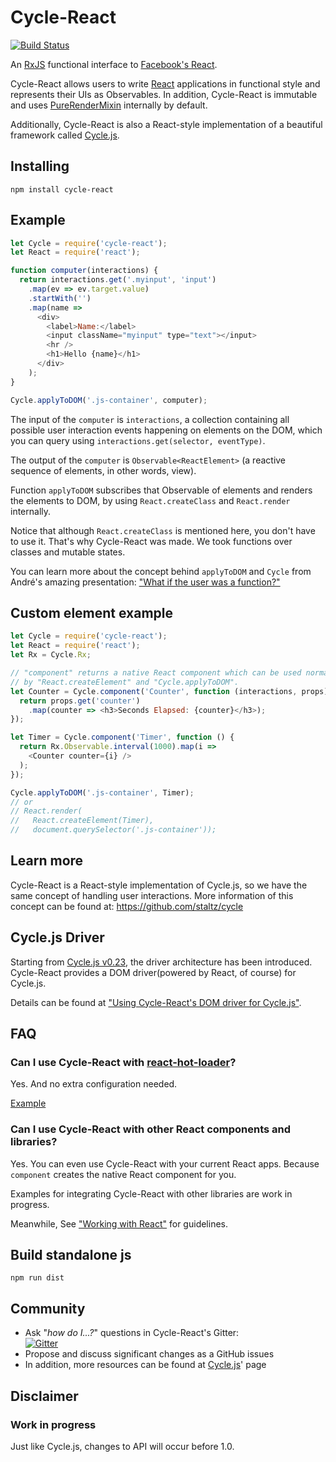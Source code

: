 # Cycle-React

[![Build Status](https://travis-ci.org/pH200/cycle-react.svg?branch=master)](https://travis-ci.org/pH200/cycle-react)

An [RxJS](https://github.com/Reactive-Extensions/RxJS) functional interface
to [Facebook's React](http://facebook.github.io/react/).

Cycle-React allows users to write [React](https://github.com/facebook/react)
applications in functional style and represents their UIs as Observables.
In addition, Cycle-React is immutable and uses
[PureRenderMixin](https://facebook.github.io/react/docs/pure-render-mixin.html)
internally by default.

Additionally, Cycle-React is also a React-style implementation of a beautiful
framework called [Cycle.js](https://github.com/staltz/cycle).

## Installing

```
npm install cycle-react
```

## Example

```js
let Cycle = require('cycle-react');
let React = require('react');

function computer(interactions) {
  return interactions.get('.myinput', 'input')
    .map(ev => ev.target.value)
    .startWith('')
    .map(name =>
      <div>
        <label>Name:</label>
        <input className="myinput" type="text"></input>
        <hr />
        <h1>Hello {name}</h1>
      </div>
    );
}

Cycle.applyToDOM('.js-container', computer);
```

The input of the `computer` is `interactions`, a collection containing all
possible user interaction events happening on elements on the DOM, which you
can query using `interactions.get(selector, eventType)`.

The output of the `computer` is `Observable<ReactElement>`
(a reactive sequence of elements, in other words, view).

Function `applyToDOM` subscribes that Observable of elements and renders the
elements to DOM, by using `React.createClass` and `React.render` internally.

Notice that although `React.createClass` is mentioned here, you don't have to
use it. That's why Cycle-React was made. We took functions over classes
and mutable states.

You can learn more about the concept behind `applyToDOM` and `Cycle` from
André's amazing presentation:
["What if the user was a function?"](https://youtu.be/1zj7M1LnJV4)

## Custom element example

```js
let Cycle = require('cycle-react');
let React = require('react');
let Rx = Cycle.Rx;

// "component" returns a native React component which can be used normally
// by "React.createElement" and "Cycle.applyToDOM".
let Counter = Cycle.component('Counter', function (interactions, props) {
  return props.get('counter')
    .map(counter => <h3>Seconds Elapsed: {counter}</h3>);
});

let Timer = Cycle.component('Timer', function () {
  return Rx.Observable.interval(1000).map(i =>
    <Counter counter={i} />
  );
});

Cycle.applyToDOM('.js-container', Timer);
// or
// React.render(
//   React.createElement(Timer),
//   document.querySelector('.js-container'));
```

## Learn more

Cycle-React is a React-style implementation of Cycle.js, so we have the same
concept of handling user interactions. More information of this concept can be
found at: https://github.com/staltz/cycle

## Cycle.js Driver

Starting from
[Cycle.js v0.23](https://github.com/staltz/cycle/releases/tag/v0.23.0),
the driver architecture has been introduced.
Cycle-React provides a DOM driver(powered by React, of course) for Cycle.js.

Details can be found at
["Using Cycle-React's DOM driver for Cycle.js"](/docs/cycle-js-driver.md).

## FAQ

### Can I use Cycle-React with [react-hot-loader](https://github.com/gaearon/react-hot-loader)?

Yes. And no extra configuration needed.

[Example](https://github.com/cycle-react-examples/react-hot-boilerplate)

### Can I use Cycle-React with other React components and libraries?

Yes. You can even use Cycle-React with your current React apps. Because
`component` creates the native React component for you.

Examples for integrating Cycle-React with other libraries are work in progress.

Meanwhile, See ["Working with React"](/docs/working-with-react.md)
for guidelines.

## Build standalone js

```
npm run dist
```

## Community

* Ask "_how do I...?_" questions in Cycle-React's Gitter: <br/>
[![Gitter](https://badges.gitter.im/Join%20Chat.svg)](https://gitter.im/pH200/cycle-react?utm_source=badge&utm_medium=badge&utm_campaign=pr-badge)
* Propose and discuss significant changes as a GitHub issues
* In addition, more resources can be found at
[Cycle.js](https://github.com/staltz/cycle)' page

## Disclaimer

### Work in progress

Just like Cycle.js, changes to API will occur before 1.0.
